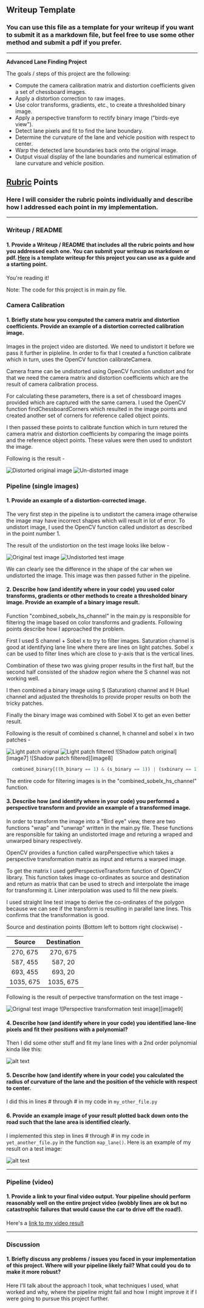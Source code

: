 ## Writeup Template

### You can use this file as a template for your writeup if you want to submit it as a markdown file, but feel free to use some other method and submit a pdf if you prefer.

---

**Advanced Lane Finding Project**

The goals / steps of this project are the following:

* Compute the camera calibration matrix and distortion coefficients given a set of chessboard images.
* Apply a distortion correction to raw images.
* Use color transforms, gradients, etc., to create a thresholded binary image.
* Apply a perspective transform to rectify binary image ("birds-eye view").
* Detect lane pixels and fit to find the lane boundary.
* Determine the curvature of the lane and vehicle position with respect to center.
* Warp the detected lane boundaries back onto the original image.
* Output visual display of the lane boundaries and numerical estimation of lane curvature and vehicle position.

[//]: # (Image References)

[image1]: ./examples/undistort_output.png "Undistorted"
[image2]: ./test_images/test1.jpg "Road Transformed"
[image3]: ./examples/binary_combo_example.jpg "Binary Example"
[image4]: ./examples/warped_straight_lines.jpg "Warp Example"
[image5]: ./examples/color_fit_lines.jpg "Fit Visual"
[image6]: ./examples/example_output.jpg "Output"
[video1]: ./project_video.mp4 "Video"

## [Rubric](https://review.udacity.com/#!/rubrics/571/view) Points

### Here I will consider the rubric points individually and describe how I addressed each point in my implementation.  

---

### Writeup / README

#### 1. Provide a Writeup / README that includes all the rubric points and how you addressed each one.  You can submit your writeup as markdown or pdf.  [Here](https://github.com/udacity/CarND-Advanced-Lane-Lines/blob/master/writeup_template.md) is a template writeup for this project you can use as a guide and a starting point.  

You're reading it!

Note: The code for this project is in main.py file.

### Camera Calibration

#### 1. Briefly state how you computed the camera matrix and distortion coefficients. Provide an example of a distortion corrected calibration image.

Images in the project video are distorted. We need to undistort it before we pass it further in pipleline. 
In order to fix that I created a function calibrate which in turn, uses the OpenCV function calibrateCamera.

Camera frame can be undistorted using OpenCV function undistort and for that we need the camera matrix and distortion coefficients which are the result of camera calibration process.

For calculating these parameters, there is a set of chessboard images provided which are captured with the same camera. I used the OpenCV function findChessboardCorners which resulted in the image points and created another set of corners for reference called object points. 

I then passed these points to calibrate function which in turn retured the camera matrix and distortion coefficients by comparing the image points and the reference object points.
These values were then used to undistort the image. 

Following is the result - 

![Distorted original image][image1] ![Un-distorted image][image2]

### Pipeline (single images)

#### 1. Provide an example of a distortion-corrected image.

The very first step in the pipeline is to undistort the camera image otherwise the image may have incorrect shapes which will result in lot of error.
To undistort image, I used the OpenCV function called undistort as described in the point number 1. 

The result of the undistortion on the test image looks like below -

![Original test image][image3] ![Undistorted test image][image4]

We can clearly see the difference in the shape of the car when we undistorted the image. 
This image was then passed futher in the pipeline.

#### 2. Describe how (and identify where in your code) you used color transforms, gradients or other methods to create a thresholded binary image.  Provide an example of a binary image result.

Function "combined_sobelx_hs_channel" in the main.py is responsible for filtering the image based on color transforms and gradients. Following points describe how I approached the problem.

First I used S channel + Sobel x to try to filter images. 
Saturation channel is good at identifying lane line where there are lines on light patches.
Sobel x can be used to filter lines which are close to y-axis that is the vertical lines.

Combination of these two was giving proper results in the first half, but the second half consisted of the shadow region where the S channel was not working well.

I then combined a binary image using S (Saturation) channel and H (Hue) channel and adjusted the thresholds to provide proper results on both the tricky patches. 

Finally the binary image was combined with Sobel X to get an even better result.

Following is the result of combined s channel, h channel and sobel x in two patches -

![Light patch orignal][image5] ![Light patch filtered][image6]
![Shadow patch original][image7] ![Shadow patch filtered][image8]

```python
  combined_binary[((h_binary == 1) & (s_binary == 1)) | (sxbinary == 1)] = 1
```

The entire code for filtering images is in the "combined_sobelx_hs_channel" function.

#### 3. Describe how (and identify where in your code) you performed a perspective transform and provide an example of a transformed image.

In order to transform the image into a "Bird eye" view, there are two functions "wrap" and "unwrap" written in the main.py file. These functions are responsible for taking an undistorted image and returing a wraped and unwarped binary respectively.

OpenCV provides a function called warpPerspective which takes a perspective transformation matrix as input and returns a warped image. 

To get the matrix I used getPerspectiveTransform function of OpenCV library. This function takes image co-ordinates as source and destination and return as matrix that can be used to strech and interpolate the image for transforming it. Liner interpolation was used to fill the new pixels.

I used straight line test image to derive the co-ordinates of the polygon because we can see if the transform is resulting in parallel lane lines. This confirms that the transformation is good.

Source and destination points (Bottom left to bottom right clockwise) -

| Source        | Destination   | 
|:-------------:|:-------------:| 
| 270, 675      | 270, 675      | 
| 587, 455      | 587, 20       |
| 693, 455      | 693, 20       |
| 1035, 675     | 1035, 675     |

Following is the result of perpective transformation on the test image -

![Orignal test image][image3] ![Perspective transformation test image][image9]

#### 4. Describe how (and identify where in your code) you identified lane-line pixels and fit their positions with a polynomial?

Then I did some other stuff and fit my lane lines with a 2nd order polynomial kinda like this:

![alt text][image5]

#### 5. Describe how (and identify where in your code) you calculated the radius of curvature of the lane and the position of the vehicle with respect to center.

I did this in lines # through # in my code in `my_other_file.py`

#### 6. Provide an example image of your result plotted back down onto the road such that the lane area is identified clearly.

I implemented this step in lines # through # in my code in `yet_another_file.py` in the function `map_lane()`.  Here is an example of my result on a test image:

![alt text][image6]

---

### Pipeline (video)

#### 1. Provide a link to your final video output.  Your pipeline should perform reasonably well on the entire project video (wobbly lines are ok but no catastrophic failures that would cause the car to drive off the road!).

Here's a [link to my video result](./project_video.mp4)

---

### Discussion

#### 1. Briefly discuss any problems / issues you faced in your implementation of this project.  Where will your pipeline likely fail?  What could you do to make it more robust?

Here I'll talk about the approach I took, what techniques I used, what worked and why, where the pipeline might fail and how I might improve it if I were going to pursue this project further.  
